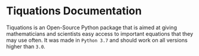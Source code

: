 # Tiquations Documentation
Tiquations is an Open-Source Python package that is aimed at giving mathematicians and scientists easy access to important equations that they may use often. It was made in `Python 3.7` and should work on all versions higher than `3.0`.
